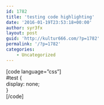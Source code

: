 ```yaml
---
id: 1782
title: 'testing code highlighting'
date: '2016-01-19T23:53:18+00:00'
author: syr3fx
layout: post
guid: 'http://kultur666.com/?p=1782'
permalink: '/?p=1782'
categories:
    - Uncategorized
---
```


\[code language=”css”\]  
\#test {  
 display: none;  
}  
\[/code\]